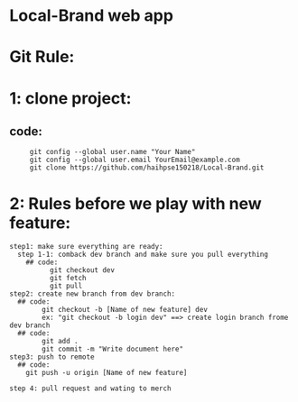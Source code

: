 # Local-Brand web app

# Git Rule:
# 1: clone project:
  ## code:
         git config --global user.name "Your Name" 
         git config --global user.email YourEmail@example.com
         git clone https://github.com/haihpse150218/Local-Brand.git
  

# 2: Rules before we play with new feature:
    step1: make sure everything are ready:
      step 1-1: comback dev branch and make sure you pull everything
        ## code: 
              git checkout dev
              git fetch
              git pull
    step2: create new branch from dev branch:
      ## code: 
            git checkout -b [Name of new feature] dev 
            ex: "git checkout -b login dev" ==> create login branch frome dev branch
      ## code: 
            git add .
            git commit -m "Write document here"
    step3: push to remote
      ## code: 
        git push -u origin [Name of new feature]
      
    step 4: pull request and wating to merch
        
        
    
   
  
  
  
